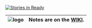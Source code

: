 [![Stories in Ready](https://badge.waffle.io/defn-podcast/show-notes.png?label=ready&title=Ready)](https://waffle.io/defn-podcast/show-notes)

|![logo](https://cloud.githubusercontent.com/assets/120437/20456631/b40d0276-ae7a-11e6-8524-a2605143e279.jpg) | Notes are on the [WIKI](https://github.com/defn-podcast/show-notes/wiki). |
|---|---|

